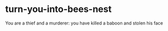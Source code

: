 # turn-you-into-bees-nest
You are a thief and a murderer: you have killed a baboon and stolen his face

